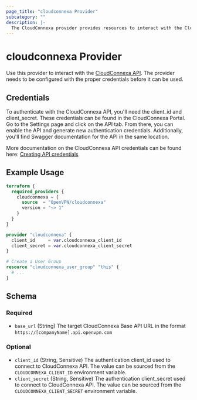 ```yaml
---
page_title: "cloudconnexa Provider"
subcategory: ""
description: |-
  The CloudConnexa provider provides resources to interact with the CloudConnexa API.
---
```


# cloudconnexa Provider

Use this provider to interact with the [CloudConnexa API](https://openvpn.net/cloud-docs/developer/index.html).
The provider needs to be configured with the proper credentials before it can be used.

## Credentials

To authenticate with the CloudConnexa API, you'll need the client_id and client_secret.
These credentials can be found in the CloudConnexa Portal.
Go to the Settings page and click on the API tab.
From there, you can enable the API and generate new authentication credentials.
Additionally, you'll find Swagger documentation for the API in the same location.

More documentation on the CloudConnexa API credentials can be found here:
[Creating API credentials](https://openvpn.net/cloud-docs/developer/creating-api-credentials.html)

## Example Usage

```terraform
terraform {
  required_providers {
    cloudconnexa = {
      source  = "OpenVPN/cloudconnexa"
      version = "~> 1"
    }
  }
}

provider "cloudconnexa" {
  client_id     = var.cloudconnexa_client_id
  client_secret = var.cloudconnexa_client_secret
}

# Create a User Group
resource "cloudconnexa_user_group" "this" {
  # ...
}
```

<!-- schema generated by tfplugindocs -->
## Schema

### Required

- `base_url` (String) The target CloudConnexa Base API URL in the format `https://[companyName].api.openvpn.com`

### Optional

- `client_id` (String, Sensitive) The authentication client_id used to connect to CloudConnexa API. The value can be sourced from the `CLOUDCONNEXA_CLIENT_ID` environment variable.
- `client_secret` (String, Sensitive) The authentication client_secret used to connect to CloudConnexa API. The value can be sourced from the `CLOUDCONNEXA_CLIENT_SECRET` environment variable.
